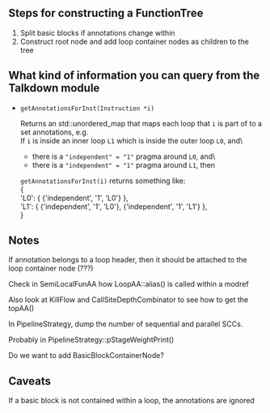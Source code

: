 ## Steps for constructing a FunctionTree

1. Split basic blocks if annotations change within
2. Construct root node and add loop container nodes as children to the tree

## What kind of information you can query from the Talkdown module
- `getAnnotationsForInst(Instruction *i)`

  Returns an std::unordered\_map that maps each loop that `i` is part of to a set annotations, e.g.\
  If `i` is inside an inner loop `L1` which is inside the outer loop `L0`, and\
    - there is a `"independent" = "1"` pragma around `L0`, and\
    - there is a `"independent" = "1"` pragma around `L1`, then

  `getAnnotationsForInst(i)` returns something like:\
      \{\
        'L0': \{ \{'independent', '1', 'L0'\} \},\
        'L1': \{ \{'independent', '1', 'L0'\}, \{'independent', '1', 'L1'\} \},\
      \}

## Notes

If annotation belongs to a loop header, then it should be attached to the loop container node (???)

Check in SemiLocalFunAA how LoopAA::alias() is called within a modref

Also look at KillFlow and CallSiteDepthCombinator to see how to get the topAA()

In PipelineStrategy, dump the number of sequential and parallel SCCs.

  Probably in PipelineStrategy::pStageWeightPrint()

Do we want to add BasicBlockContainerNode?

## Caveats

If a basic block is not contained within a loop, the annotations are ignored

